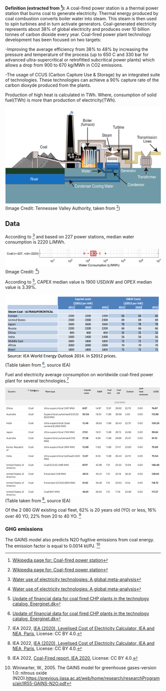 **Definition (extracted from [^1]):**
A coal-fired power station is a thermal power station that burns coal to generate electricity. Thermal energy produced by coal combustion converts boiler water into steam. This steam is then used to spin turbines and in turn activate generators. Coal-generated electricity represents about 38% of global electricity and produces over 10 billion tonnes of carbon dioxide every year. Coal-fired power plant technology development has been focused on two targets: 

-Improving the average efficiency from 38% to 48% by increasing the pressure and temperature of the process (up to 650 C and 330 bar for advanced ultra-supercritical or retrofitted subcritical power plants) which allows a drop from 900 to 670 kg/MWh in CO2 emissions.

-The usage of CCUS (Carbon Capture Use & Storage) by an integrated suite of technologies. These technologies can achieve a 90% capture rate of the carbon dioxyde produced from the plants.

Production of high heat is calculated in TWh. Where, consumption of solid fuel(TWh) is more than production of electricity(TWh).

![](Coal_fired_power_plant_diagram.png) 
(Image Credit: Tennessee Valley Authority, taken from [^1])

## Data     

According to [^2] and based on 227 power stations, median water consumption is 2220 L/MWh.

![](water_consumption_coalgen.jpg) 
(Image Credit: [^2])

According to [^5], CAPEX median value is 1900 USD/kW and OPEX median value is 3.39%.

![](CAPEX_OPEX.PNG) 
(Table taken from [^5], source IEA) 

Fuel and electricity average consumption on worldwide coal-fired power plant for several technologies.[^4]

![](Ressources_costs_coalgen.png) 
(Table taken from [^4], source IEA)

Of the 2 080 GW existing coal fleet, 62% is 20 years old (YO) or less, 16% over 40 YO, 22% from 20 to 40 YO. [^6]

### GHG emissions 


The GAINS model also predicts N2O fugitive emissions from coal energy. The emission factor is equal to 0.0014 kt/PJ. [^7]

[^1]: [Wikipedia page for: Coal-fired power station](https://en.wikipedia.org/wiki/Coal-fired_power_station)

[^2]: [Water use of electricity technologies: A global meta-analysis](https://www.sciencedirect.com/science/article/pii/S1364032119305994)

[^3]: [ENERGY EDUCATION, Coal consumption](https://energyeducation.ca/encyclopedia/Coal_fired_power_plant)

[^4]: IEA 2022, [IEA (2020), Levelised Cost of Electricity Calculator,  IEA and NEA, Paris](https://www.iea.org/articles/levelised-cost-of-electricity-calculator), License: CC BY 4.0.

[^5]: [Update of financial data for coal fired CHP plants in the technology catalog, Energinet.dk](https://ens.dk/sites/ens.dk/files/Analyser/update_of_financial_data_for_coal_fired_chp_plants_may17_july17.pdf)

[^6]: IEA 2022, [Coal-Fired report, IEA 2020](https://www.iea.org/reports/coal-fired-power), License: CC BY 4.0.

[^7]: Winiwarter, W., 2005. The GAINS model for greenhouse gases-version 1.0: nitrous oxide (N2O).https://previous.iiasa.ac.at/web/home/research/researchPrograms/air/IR55-GAINS-N2O.pdf

[^8]: https://en.wikipedia.org/wiki/Coal-fired_power_station

[^9]: https://www.tva.com/energy/our-power-system/coal/how-a-coal-plant-works#:~:text=Coal%2Dfired%20plants%20produce%20electricity,to%20start%20the%20process%20over.